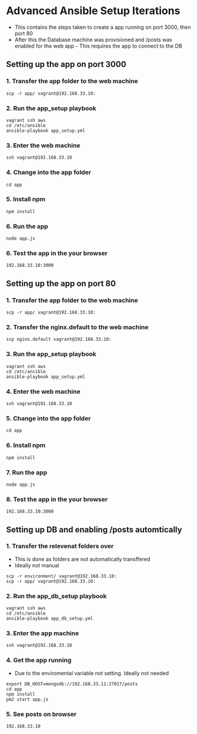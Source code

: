 # Advanced Ansible Setup Iterations

- This contains the steps taken to create a app running on port 3000, then port 80
- After this the Database machine was provisioned and /posts was enabled for the web app
        - This requires the app to connect to the DB

## Setting up the app on port 3000

### 1. Transfer the app folder to the web machine

```scp -r app/ vagrant@192.168.33.10:```

### 2. Run the app_setup playbook

```
vagrant ssh aws
cd /etc/ansible
ansible-playbook app_setup.yml
```

### 3. Enter the web machine

```ssh vagrant@192.168.33.10```

### 4. Change into the app folder

```cd app```

### 5. Install npm

```npm install```

### 6. Run the app

```node app.js```

### 6. Test the app in the your browser

```192.168.33.10:3000```

## Setting up the app on port 80

### 1. Transfer the app folder to the web machine

```scp -r app/ vagrant@192.168.33.10:```

### 2. Transfer the nginx.default to the web machine

```scp nginx.default vagrant@192.168.33.10:```

### 3. Run the app_setup playbook

```
vagrant ssh aws
cd /etc/ansible
ansible-playbook app_setup.yml
```

### 4. Enter the web machine

```ssh vagrant@192.168.33.10```

### 5. Change into the app folder

```cd app```

### 6. Install npm

```npm install```

### 7. Run the app

```node app.js```

### 8. Test the app in the your browser

```192.168.33.10:3000```


## Setting up DB and enabling /posts automtically

### 1. Transfer the relevenat folders over

- This is done as folders are not automatically transffered
- Ideally not manual

```
scp -r environment/ vagrant@192.168.33.10:
scp -r app/ vagrant@192.168.33.10:
```
### 2. Run the app_db_setup playbook

```
vagrant ssh aws
cd /etc/ansible
ansible-playbook app_db_setup.yml
```

### 3. Enter the app machine

```ssh vagrant@192.168.33.10```

### 4. Get the app running

- Due to the enviromental variable not setting. Ideally not needed

```
export DB_HOST=mongodb://192.168.33.11:27017/posts
cd app
npm install
pm2 start app.js
```

### 5. See posts on browser

```192.168.33.10```

